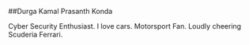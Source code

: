 ##Durga Kamal Prasanth Konda 

Cyber Security Enthusiast.
I love cars.
Motorsport Fan.
Loudly cheering Scuderia Ferrari.